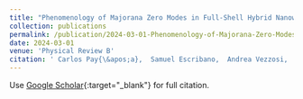 ```yaml
---
title: "Phenomenology of Majorana Zero Modes in Full-Shell Hybrid Nanowires"
collection: publications
permalink: /publication/2024-03-01-Phenomenology-of-Majorana-Zero-Modes-in-Full-Shell-Hybrid-Nanowires
date: 2024-03-01
venue: 'Physical Review B'
citation: ' Carlos Pay{\&apos;a},  Samuel Escribano,  Andrea Vezzosi,  Fernando Pe{\~n}aranda,  Ram{\&apos;o}n Aguado,  Pablo {San-Jose},  Elsa Prada,  Physical Review B 109, 115428, 2024.'
---
```

Use [Google Scholar](https://scholar.google.com/scholar?q=Phenomenology+of+Majorana+Zero+Modes+in+Full+Shell+Hybrid+Nanowires){:target="_blank"} for full citation.